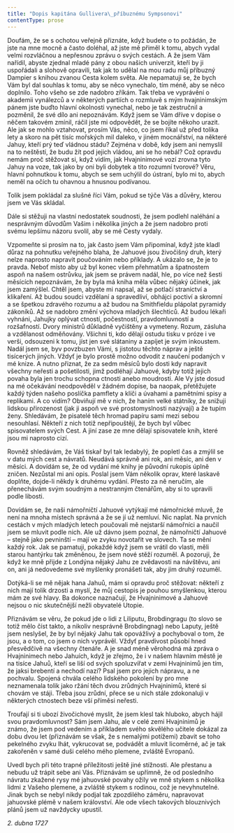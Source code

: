 ```yaml
---
title: "Dopis kapitána Gullivera\_příbuznému Sympsonovi"
contentType: prose
---
```


<section>

Doufám, že se s ochotou veřejně přiznáte, když budete o to požádán, že jste na mne mocně a často doléhal, až jste mě přiměl k tomu, abych vydal velmi rozvláčnou a nepřesnou zprávu o svých cestách. A že jsem Vám nařídil, abyste zjednal mladé pány z obou našich univerzit, kteří by ji uspořádali a slohově opravili, tak jak to udělal na mou radu můj příbuzný Dampier s knihou zvanou Cesta kolem světa. Ale nepamatuji se, že bych Vám byl dal souhlas k tomu, aby se něco vynechalo, tím méně, aby se něco doplnilo. Toho všeho se zde nadobro zříkám. Tak třeba ve vyprávění o akademii vynálezců a v některých partiích o rozmluvě s mým hvajninimským pánem jste buďto hlavní okolnosti vynechal, nebo je tak zestručnil a pozměnil, že své dílo ani nepoznávám. Když jsem se Vám dříve v dopise o něčem takovém zmínil, ráčil jste mi odpovědět, že se bojíte někoho urazit. Ale jak se mohlo vztahovat, prosím Vás, něco, co jsem říkal už před tolika lety a skoro na pět tisíc mořských mil daleko, v jiném mocnářství, na některé Jahuy, kteří prý teď vládnou stádu? Zejména v době, kdy jsem ani nemyslil na to neštěstí, že budu žít pod jejich vládou, ani se ho nebál? Což opravdu nemám proč stěžovat si, když vidím, jak Hvajninimové vozí zrovna tyto Jahuy na voze, tak jako by oni byli dobytek a tito rozumní tvorové? Věru, hlavní pohnutkou k tomu, abych se sem uchýlil do ústraní, bylo mi to, abych neměl na očích tu ohavnou a hnusnou podívanou.

Tolik jsem pokládal za slušné říci Vám, pokud se týče Vás a důvěry, kterou jsem ve Vás skládal.

Dále si stěžuji na vlastní nedostatek soudnosti, že jsem podlehl naléhání a nesprávným důvodům Vašim i několika jiných a že jsem nadobro proti svému lepšímu názoru svolil, aby se mé Cesty vydaly.

Vzpomeňte si prosím na to, jak často jsem Vám připomínal, když jste kladl důraz na pohnutku veřejného blaha, že Jahuové jsou živočišný druh, který nelze naprosto napravit poučováním nebo příklady. A ukázalo se, že je to pravda. Neboť místo aby už byl konec všem přehmatům a špatnostem aspoň na našem ostrůvku, jak jsem se právem nadál, hle, po více než šesti měsících nepoznávám, že by byla má kniha měla vůbec nějaký účinek, jak jsem zamýšlel. Chtěl jsem, abyste mi napsal, až se potlačí stranictví a klikaření. Až budou soudci vzdělaní a spravedliví, obhájci poctiví a skromní a se špetkou zdravého rozumu a až budou na Smithfieldu plápolat pyramidy zákoníků. Až se nadobro změní výchova mladých šlechticů. Až budou lékaři vyhnáni, Jahujky oplývat ctností, počestností, pravdomluvností a rozšafností. Dvory ministrů důkladně vyčištěny a vymeteny. Rozum, zásluha a vzdělanost odměňovány. Všichni ti, kdo dělají ostudu tisku v próze i ve verši, odsouzeni k tomu, jíst jen své slátaniny a zapíjet je svým inkoustem. Nadál jsem se, byv povzbuzen Vámi, s jistotou těchto náprav a ještě tisícerých jiných. Vždyť je bylo prostě možno odvodit z naučení podaných v mé knize. A nutno přiznat, že za sedm měsíců bylo dosti kdy napravit všechny neřesti a pošetilosti, jimž podléhají Jahuové, kdyby totiž jejich povaha byla jen trochu schopna ctnosti anebo moudrosti. Ale Vy jste dosud na mé očekávání neodpověděl v žádném dopise, ba naopak, přetěžujete každý týden našeho poslíčka pamflety a klíči a úvahami a pamětními spisy a replikami. A co vidím? Obviňují mě v nich, že haním velké státníky, že snižuji lidskou přirozenost (jak ji aspoň ve své prostomyslnosti nazývají) a že tupím ženy. Shledávám, že pisatelé těch hromad papíru sami mezi sebou nesouhlasí. Někteří z nich totiž nepřipouštějí, že bych byl vůbec spisovatelem svých Cest. A jiní zase ze mne dělají spisovatele knih, které jsou mi naprosto cizí.

Rovněž shledávám, že Váš tiskař byl tak ledabylý, že popletl čas a zmýlil se v datu mých cest a návratů. Neudává správně ani rok, ani měsíc, ani den v měsíci. A dovídám se, že od vydání mé knihy je původní rukopis úplně zničen. Nezůstal mi ani opis. Poslal jsem Vám několik oprav, které laskavě doplňte, dojde-li někdy k druhému vydání. Přesto za ně neručím, ale přenechávám svým soudným a nestranným čtenářům, aby si to upravili podle libosti.

Dovídám se, že naši námořničtí Jahuové vytýkají mé námořnické mluvě, že není na mnoha místech správná a že se jí už nemluví. Nic naplat. Na prvních cestách v mých mladých letech poučovali mě nejstarší námořníci a naučil jsem se mluvit podle nich. Ale už dávno jsem poznal, že námořničtí Jahuové – stejně jako pevninští – mají ve zvyku novotařit ve slovech. Ta se mění každý rok. Jak se pamatuji, pokaždé když jsem se vrátil do vlasti, měli starou hantýrku tak změněnou, že jsem nové stěží rozuměl. A pozoruji, že když ke mně přijde z Londýna nějaký Jahu ze zvědavosti na návštěvu, ani on, ani já nedovedeme své myšlenky pronášeti tak, aby jim druhý rozuměl.

Dotýká-li se mě nějak hana Jahuů, mám si opravdu proč stěžovat: někteří z nich mají tolik drzosti a myslí, že můj cestopis je pouhou smyšlenkou, kterou mám ze své hlavy. Ba dokonce naznačují, že Hvajninimové a Jahuové nejsou o nic skutečnější nežli obyvatelé Utopie.

Přiznávám se věru, že pokud jde o lidi z Liliputu, Brobdingragu (to slovo se totiž mělo číst takto, a nikoliv nesprávně Brobdingnag) nebo Laputy, ještě jsem neslyšel, že by byl nějaký Jahu tak opovážlivý a pochyboval o tom, že jsou, a o tom, co jsem o nich vyprávěl. Vždyť pravdivost působí hned přesvědčivě na všechny čtenáře. A je snad méně věrohodná má zpráva o Hvajninimech nebo Jahuích, když je zřejmo, že i v našem hlavním městě je na tisíce Jahuů, kteří se liší od svých spoluzvířat v zemi Hvajninimů jen tím, že jaksi brebentí a nechodí nazí? Psal jsem pro jejich nápravu, a ne pochvalu. Spojená chvála celého lidského pokolení by pro mne neznamenala tolik jako ržání těch dvou zrůdných Hvajninimů, které si chovám ve stáji. Třeba jsou zrůdní, přece se u nich stále zdokonaluji v některých ctnostech beze vší příměsi neřesti.

Troufají si ti ubozí živočichové myslit, že jsem klesl tak hluboko, abych hájil svou pravdomluvnost? Sám jsem Jahu, ale v celé zemi Hvajninimů je známo, že jsem pod vedením a příkladem svého skvělého učitele dokázal za dobu dvou let (přiznávám se však, že s nemalými potížemi) zbavit se toho pekelného zvyku lhát, vykrucovat se, podvádět a mluvit licoměrné, ač je tak zakořeněn v samé duši celého mého plemene, zvláště Evropanů.

Uvedl bych při této trapné příležitosti ještě jiné stížnosti. Ale přestanu a nebudu už trápit sebe ani Vás. Přiznávám se upřímně, že od posledního návratu zkažené rysy mé jahuovské povahy ožily ve mně stykem s několika lidmi z Vašeho plemene, a zvláště stykem s rodinou, což je nevyhnutelné. Jinak bych se nebyl nikdy podjal tak zpozdilého záměru, napravovat jahuovské plémě v našem království. Ale ode všech takových blouznivých plánů jsem už navždycky upustil.

_2\. dubna 1727_

</section>

[^1]: Dutá míra (něco přes litr) užívaná v některých zemích. _Pozn. red._

[^2]: Lep organického původu, klih (zastarale). _Pozn. red._

[^3]: Epaminondas (418–362 př. n. l.), thébský státník a generál, který přetvořil Théby v jeden z nejvýznamnějších městských států v antickém Řecku. _Pozn. red._

[^4]: Otrok. _Pozn. red._

[^5]: Barevné dřevo kreveně obecné z čeledi bobovitých, stromu rozšířeného ve Střední Americe a jižní Africe. Dřevo je z vnějšku modročerné, uvnitř červenohnědé. _Pozn. red._

[^6]: Bělouš s okrouhlými tmavými barvami. _Pozn. red._

[^7]: Agitování, přesvědčování někoho za odměnu. _Pozn. red._

[^8]: Kůň, v jehož srsti převládá bílá barva. _Pozn. red._

[^9]: Bezdůvodné nařčení, pomluva. _Pozn. red._
